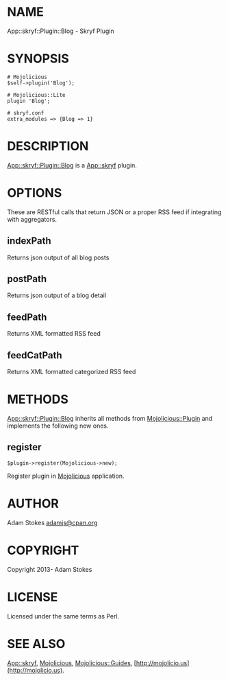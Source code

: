 # NAME

App::skryf::Plugin::Blog - Skryf Plugin

# SYNOPSIS

    # Mojolicious
    $self->plugin('Blog');

    # Mojolicious::Lite
    plugin 'Blog';

    # skryf.conf
    extra_modules => {Blog => 1}

# DESCRIPTION

[App::skryf::Plugin::Blog](https://metacpan.org/pod/App::skryf::Plugin::Blog) is a [App::skryf](https://metacpan.org/pod/App::skryf) plugin.

# OPTIONS

These are RESTful calls that return JSON or a proper RSS feed if integrating with aggregators.

## indexPath

Returns json output of all blog posts

## postPath

Returns json output of a blog detail

## feedPath

Returns XML formatted RSS feed

## feedCatPath

Returns XML formatted categorized RSS feed

# METHODS

[App::skryf::Plugin::Blog](https://metacpan.org/pod/App::skryf::Plugin::Blog) inherits all methods from
[Mojolicious::Plugin](https://metacpan.org/pod/Mojolicious::Plugin) and implements the following new ones.

## register

    $plugin->register(Mojolicious->new);

Register plugin in [Mojolicious](https://metacpan.org/pod/Mojolicious) application.

# AUTHOR

Adam Stokes <adamjs@cpan.org>

# COPYRIGHT

Copyright 2013- Adam Stokes

# LICENSE

Licensed under the same terms as Perl.

# SEE ALSO

[App::skryf](https://metacpan.org/pod/App::skryf), [Mojolicious](https://metacpan.org/pod/Mojolicious), [Mojolicious::Guides](https://metacpan.org/pod/Mojolicious::Guides), [http://mojolicio.us](http://mojolicio.us).
